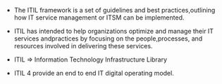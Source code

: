 - The ITIL framework is a set of guidelines and best practices,outlining how IT service management or ITSM can be implemented.

- ITIL has intended to help organizations optimize and manage their IT services andpractices by focusing on the people,processes, and resources involved in delivering these services.

- ITIL => Information Technology Infrastructure Library
- ITIL 4 provide an end to end IT digital operating model.
